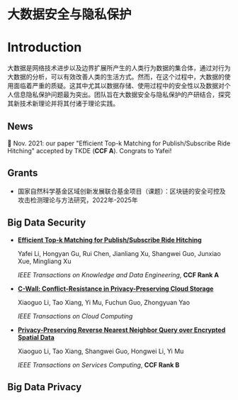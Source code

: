 # 大数据安全与隐私保护


# Introduction
大数据是网络技术进步以及边界扩展所产生的人类行为数据的集合体，通过对行为大数据的分析，可以有效改善人类的生活方式。然而，在这个过程中，大数据的使用面临着严重的质疑。这其中尤其以数据存储、使用过程中的安全性以及数据对个人信息隐私保护问题最为突出。团队旨在大数据安全与隐私保护的产研结合，探究其新技术新理论并将其付诸于理论实践。
## News

🎉  Nov. 2021: our paper "Efficient Top-k Matching for Publish/Subscribe Ride Hitching" accepted by TKDE (**CCF A**). Congrats to Yafei!

## Grants
- 国家自然科学基金区域创新发展联合基金项目（课题）：区块链的安全可控及攻击检测理论与方法研究，2022年-2025年


## Big Data Security

* **[Efficient Top-k Matching for Publish/Subscribe Ride Hitching](https://doi.org/10.1109/TKDE.2021.3124232)**

  Yafei Li, Hongyan Gu, Rui Chen, Jianliang Xu, Shangwei Guo, Junxiao Xue, Mingliang Xu

  *IEEE Transactions on Knowledge and Data Engineering*,  **CCF Rank A**

* **[C-Wall: Conflict-Resistance in Privacy-Preserving Cloud Storage](https://ieeexplore.ieee.org/abstract/document/9767563/)**

  Xiaoguo Li, Tao Xiang, Yi Mu, Fuchun Guo, Zhongyuan Yao

  *IEEE Transactions on Cloud Computing*

* **[Privacy-Preserving Reverse Nearest Neighbor Query over Encrypted Spatial Data](https://doi.org/10.1109/TSC.2021.3065356)**

  Xiaoguo Li, Tao Xiang,  Shangwei Guo, Hongwei Li, Yi Mu

  *IEEE Transactions on Services Computing*,  **CCF Rank B**

## Big Data Privacy
